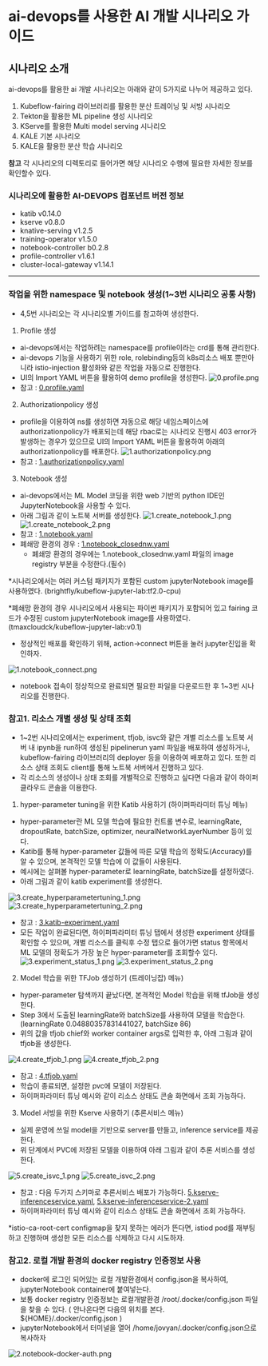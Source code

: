 # ai-devops를 사용한 AI 개발 시나리오 가이드

## 시나리오 소개 
  ai-devops를 활용한 ai 개발 시나리오는 아래와 같이 5가지로 나누어 제공하고 있다.
  1. Kubeflow-fairing 라이브러리를 활용한 분산 트레이닝 및 서빙 시나리오
  2. Tekton을 활용한 ML pipeline 생성 시나리오
  3. KServe를 활용한 Multi model serving 시나리오
  4. KALE 기본 시나리오
  5. KALE을 활용한 분산 학습 시나리오

  **참고** 각 시나리오의 디렉토리로 들어가면 해당 시나리오 수행에 필요한 자세한 정보를 확인할수 있다.


### 시나리오에 활용한 AI-DEVOPS 컴포넌트 버전 정보  
  - katib v0.14.0
  - kserve v0.8.0
  - knative-serving v1.2.5
  - training-operator v1.5.0
  - notebook-controller b0.2.8
  - profile-controller v1.6.1
  - cluster-local-gateway v1.14.1
---

### 작업을 위한 namespace 및 notebook 생성(1~3번 시나리오 공통 사항)
  - 4,5번 시나리오는 각 시나리오별 가이드를 참고하여 생성한다.
  1. Profile 생성 
  - ai-devops에서는 작업하려는 namespace를 profile이라는 crd를 통해 관리한다.
  - ai-devops 기능을 사용하기 위한 role, rolebinding등의 k8s리소스 배포 뿐만아니라 istio-injection 활성화와 같은 작업을 자동으로 진행한다.
  - UI의 Import YAML 버튼을 활용하여 demo profile을 생성한다. 
![0.profile.png](./img/0.profile.png) 
  - 참고 : [0.profile.yaml](./0.profile.yaml)

  2. Authorizationpolicy 생성
  - profile을 이용하여 ns를 생성하면 자동으로 해당 네임스페이스에 authorizationpolicy가 배포되는데 해당 rbac로는 시나리오 진행시 403 error가 발생하는 경우가 있으므로 UI의 Import YAML 버튼을 활용하여 아래의 authorizationpolicy를 배포한다.
![1.authorizationpolicy.png](./img/1.authorizationpolicy.png) 
  - 참고 : [1.authorizationpolicy.yaml](./1.authorizationpolicy.yaml)  

  3. Notebook 생성
  - ai-devops에서는 ML Model 코딩을 위한 web 기반의 python IDE인 JupyterNotebook을 사용할 수 있다.
  - 아래 그림과 같이 노트북 서버를 생성한다.
![1.create_notebook_1.png](./img/1.create_notebook_1.png)
![1.create_notebook_2.png](./img/1.create_notebook_2.png)
  - 참고 : [1.notebook.yaml](./1.notebook.yaml)
  - 폐쇄망 환경의 경우 : [1.notebook_closednw.yaml](./1.notebook_closednw.yaml)
    * 폐쇄망 환경의 경우에는 1.notebook_closednw.yaml 파일의 image registry 부분을 수정한다.(필수)

*시나리오에서는 여러 커스텀 패키지가 포함된 custom jupyterNotebook image를 사용하였다. (brightfly/kubeflow-jupyter-lab:tf2.0-cpu)

*폐쇄망 환경의 경우 시나리오에서 사용되는 파이썬 패키지가 포함되어 있고 fairing 코드가 수정된 custom jupyterNotebook image를 사용하였다. (tmaxcloudck/kubeflow-jupyter-lab:v0.1)

  - 정상적인 배포를 확인하기 위해, action->connect 버튼을 눌러 jupyter진입을 확인하자.

![1.notebook_connect.png](./img/1.notebook_connect.png)

  - notebook 접속이 정상적으로 완료되면 필요한 파일을 다운로드한 후 1~3번 시나리오를 진행한다.


### 참고1. 리소스 개별 생성 및 상태 조회
  - 1~2번 시나리오에서는 experiment, tfjob, isvc와 같은 개별 리소스를 노트북 서버 내 ipynb을 run하여 생성된 pipelinerun yaml 파일을 배포하여 생성하거나, kubeflow-fairing 라이브러리의 deployer 등을 이용하여 배포하고 있다. 또한 리소스 상태 조회도 client를 통해 노트북 서버에서 진행하고 있다.
  - 각 리소스의 생성이나 상태 조회를 개별적으로 진행하고 싶다면 다음과 같이 하이퍼클라우드 콘솔을 이용한다.

  1. hyper-parameter tuning을 위한 Katib 사용하기 (하이퍼파라미터 튜닝 메뉴)
  - hyper-parameter란 ML 모델 학습에 필요한 컨트롤 변수로, learningRate, dropoutRate, batchSize, optimizer, neuralNetworkLayerNumber 등이 있다.
  - Katib를 통해 hyper-parameter 값들에 따른 모델 학습의 정확도(Accuracy)를 알 수 있으며, 본격적인 모델 학습에 이 값들이 사용된다.
  - 예시에는 살펴볼 hyper-parameter로 learningRate, batchSize를 설정하였다.
  - 아래 그림과 같이 katib experiment를 생성한다.

![3.create_hyperparametertuning_1.png](./img/3.create_hyperparametertuning_1.png)
![3.create_hyperparametertuning_2.png](./img/3.create_hyperparametertuning_2.png)
  - 참고 : [3.katib-experiment.yaml](3.katib-experiment.yaml)
  - 모든 작업이 완료된다면, 하이퍼파라미터 튜닝 탭에서 생성한 experiment 상태를 확인할 수 있으며, 개별 리소스를 클릭후 수정 탭으로 들어가면 status 항목에서 ML 모델의 정확도가 가장 높은 hyper-parameter를 조회할수 있다.
![3.experiment_status_1.png](./img/3.experiment_status_1.png)
![3.experiment_status_2.png](./img/3.experiment_status_2.png)  


  2. Model 학습을 위한 TFJob 생성하기 (트레이닝잡) 메뉴)
  - hyper-parameter 탐색까지 끝났다면, 본격적인 Model 학습을 위해 tfJob을 생성한다.
  - Step 3에서 도출된 learningRate와 batchSize를 사용하여 모델을 학습한다. (learningRate 0.04880357831441027, batchSize 86)
  - 위의 값을 tfjob chief와 worker container args로 입력한 후, 아래 그림과 같이 tfjob을 생성한다. 

![4.create_tfjob_1.png](./img/4.create_tfjob_1.png)
![4.create_tfjob_2.png](./img/4.create_tfjob_2.png)
  - 참고 : [4.tfjob.yaml](4.tfjob.yaml)
  - 학습이 종료되면, 설정한 pvc에 모델이 저장된다. 
  - 하이퍼파라미터 튜닝 예시와 같이 리소스 상태도 콘솔 화면에서 조회 가능하다.


  3. Model 서빙을 위한 Kserve 사용하기 (추론서비스 메뉴)
  - 실제 운영에 쓰일 model을 기반으로 server를 만들고, inference service를 제공한다.
  - 위 단계에서 PVC에 저장된 모델을 이용하여 아래 그림과 같이 추론 서비스를 생성한다.

![5.create_isvc_1.png](./img/5.create_isvc_1.png)
![5.create_isvc_2.png](./img/5.create_isvc_2.png)
  - 참고 : 다음 두가지 스키마로 추론서비스 배포가 가능하다. [5.kserve-inferenceservice.yaml](5.kserve-inferenceservice.yaml), [5.kserve-inferenceservice-2.yaml](5.kserve-inferenceservice-2.yaml) 
  - 하이퍼파라미터 튜닝 예시와 같이 리소스 상태도 콘솔 화면에서 조회 가능하다.

*istio-ca-root-cert configmap을 찾지 못하는 에러가 뜬다면, istiod pod를 재부팅하고 진행하며 생성한 모든 리소스를 삭제하고 다시 시도하자.
  

### 참고2. 로컬 개발 환경의 docker registry 인증정보 사용
 - docker에 로그인 되어있는 로컬 개발환경에서 config.json을 복사하여, jupyterNotebook container에 붙여넣는다.
 - 보통 docker registry 인증정보는 로컬개발환경 /root/.docker/config.json 파일을 찾을 수 있다. ( 안나온다면 다음의 위치를 본다. ${HOME}/.docker/config.json )
 - jupyterNotebook에서 터미널을 열어 /home/jovyan/.docker/config.json으로 복사하자

![2.notebook-docker-auth.png](./img/2.notebook-docker-auth.png)








